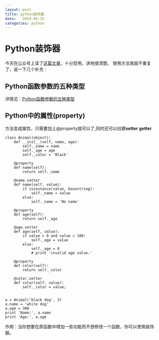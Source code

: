 ```yaml
---
layout: post
title: python装饰器
date:   2019-04-25
categories: python
---
```


<!-- MarkdownTOC -->




# Python装饰器
今天在公众号上读了[这篇文章][1]，十分受用，讲地很清楚。
使用方法我就不重复了，说一下几个补充：

## Python函数参数的五种类型
详情见：[Python函数参数的五种类型][2]

## Python中的属性(property)
方法变成属性，只需要加上@property就可以了,同时还可以创建**setter**  **getter**
```
class Animal(object):
    def __init__(self, name, age):
        self._name = name
        self._age = age
        self._color = 'Black'

    @property
    def name(self):
        return self._name

    @name.setter
    def name(self, value):
        if isinstance(value, basestring):
            self._name = value
        else:
            self._name = 'No name'

    @property
    def age(self):
        return self._age

    @age.setter
    def age(self, value):
        if value > 0 and value < 100:
            self._age = value
        else:
            self._age = 0
            # print 'invalid age value.'

    @property
    def color(self):
        return self._color

    @color.setter
    def color(self, value):
        self._color = value;
    

a = Animal('black dog', 3)
a.name = 'white dog'
a.age = 300
print 'Name:', a.name
print 'Age:', a.age
```

作用：当你想要在原函数中增加一些功能而不想修改一个函数，你可以使用装饰器。

  [1]: https://mp.weixin.qq.com/s/KCXkOCIMzIp86tU-OJuZMg
  [2]: https://www.cnblogs.com/blackmatrix/p/6673220.html